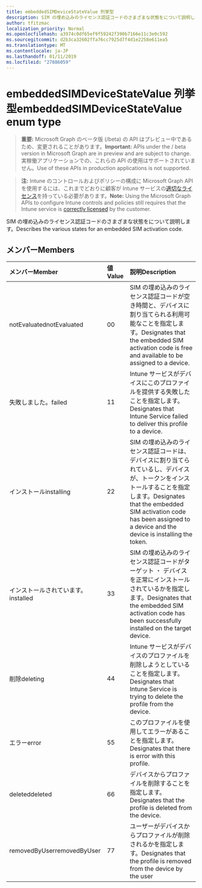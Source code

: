 ```yaml
---
title: embeddedSIMDeviceStateValue 列挙型
description: SIM の埋め込みのライセンス認証コードのさまざまな状態をについて説明します。
author: tfitzmac
localization_priority: Normal
ms.openlocfilehash: a3974c0df65ef9f59242f390b7166e11c3e0c592
ms.sourcegitcommit: d2b3ca32602ffa76cc7925d7f4d1e2258e611ea5
ms.translationtype: MT
ms.contentlocale: ja-JP
ms.lasthandoff: 01/11/2019
ms.locfileid: "27886059"
---
```

# <a name="embeddedsimdevicestatevalue-enum-type"></a><span data-ttu-id="ec072-103">embeddedSIMDeviceStateValue 列挙型</span><span class="sxs-lookup"><span data-stu-id="ec072-103">embeddedSIMDeviceStateValue enum type</span></span>

> <span data-ttu-id="ec072-104">**重要:** Microsoft Graph のベータ版 (/beta) の API はプレビュー中であるため、変更されることがあります。</span><span class="sxs-lookup"><span data-stu-id="ec072-104">**Important:** APIs under the / beta version in Microsoft Graph are in preview and are subject to change.</span></span> <span data-ttu-id="ec072-105">実稼働アプリケーションでの、これらの API の使用はサポートされていません。</span><span class="sxs-lookup"><span data-stu-id="ec072-105">Use of these APIs in production applications is not supported.</span></span>

> <span data-ttu-id="ec072-106">**注:** Intune のコントロールおよびポリシーの構成に Microsoft Graph API を使用するには、これまでどおりに顧客が Intune サービスの[適切なライセンス](https://go.microsoft.com/fwlink/?linkid=839381)を持っている必要があります。</span><span class="sxs-lookup"><span data-stu-id="ec072-106">**Note:** Using the Microsoft Graph APIs to configure Intune controls and policies still requires that the Intune service is [correctly licensed](https://go.microsoft.com/fwlink/?linkid=839381) by the customer.</span></span>

<span data-ttu-id="ec072-107">SIM の埋め込みのライセンス認証コードのさまざまな状態をについて説明します。</span><span class="sxs-lookup"><span data-stu-id="ec072-107">Describes the various states for an embedded SIM activation code.</span></span>
## <a name="members"></a><span data-ttu-id="ec072-108">メンバー</span><span class="sxs-lookup"><span data-stu-id="ec072-108">Members</span></span>
|<span data-ttu-id="ec072-109">メンバー</span><span class="sxs-lookup"><span data-stu-id="ec072-109">Member</span></span>|<span data-ttu-id="ec072-110">値</span><span class="sxs-lookup"><span data-stu-id="ec072-110">Value</span></span>|<span data-ttu-id="ec072-111">説明</span><span class="sxs-lookup"><span data-stu-id="ec072-111">Description</span></span>|
|:---|:---|:---|
|<span data-ttu-id="ec072-112">notEvaluated</span><span class="sxs-lookup"><span data-stu-id="ec072-112">notEvaluated</span></span>|<span data-ttu-id="ec072-113">0</span><span class="sxs-lookup"><span data-stu-id="ec072-113">0</span></span>|<span data-ttu-id="ec072-114">SIM の埋め込みのライセンス認証コードが空き時間と、デバイスに割り当てられる利用可能なことを指定します。</span><span class="sxs-lookup"><span data-stu-id="ec072-114">Designates that the embedded SIM activation code is free and available to be assigned to a device.</span></span>|
|<span data-ttu-id="ec072-115">失敗しました。</span><span class="sxs-lookup"><span data-stu-id="ec072-115">failed</span></span>|<span data-ttu-id="ec072-116">1</span><span class="sxs-lookup"><span data-stu-id="ec072-116">1</span></span>|<span data-ttu-id="ec072-117">Intune サービスがデバイスにこのプロファイルを提供する失敗したことを指定します。</span><span class="sxs-lookup"><span data-stu-id="ec072-117">Designates that Intune Service failed to deliver this profile to a device.</span></span>|
|<span data-ttu-id="ec072-118">インストール</span><span class="sxs-lookup"><span data-stu-id="ec072-118">installing</span></span>|<span data-ttu-id="ec072-119">2</span><span class="sxs-lookup"><span data-stu-id="ec072-119">2</span></span>|<span data-ttu-id="ec072-120">SIM の埋め込みのライセンス認証コードは、デバイスに割り当てられているし、デバイスが、トークンをインストールすることを指定します。</span><span class="sxs-lookup"><span data-stu-id="ec072-120">Designates that the embedded SIM activation code has been assigned to a device and the device is installing the token.</span></span>|
|<span data-ttu-id="ec072-121">インストールされています。</span><span class="sxs-lookup"><span data-stu-id="ec072-121">installed</span></span>|<span data-ttu-id="ec072-122">3</span><span class="sxs-lookup"><span data-stu-id="ec072-122">3</span></span>|<span data-ttu-id="ec072-123">SIM の埋め込みのライセンス認証コードがターゲット ・ デバイスを正常にインストールされているかを指定します。</span><span class="sxs-lookup"><span data-stu-id="ec072-123">Designates that the embedded SIM activation code has been successfully installed on the target device.</span></span>|
|<span data-ttu-id="ec072-124">削除</span><span class="sxs-lookup"><span data-stu-id="ec072-124">deleting</span></span>|<span data-ttu-id="ec072-125">4</span><span class="sxs-lookup"><span data-stu-id="ec072-125">4</span></span>|<span data-ttu-id="ec072-126">Intune サービスがデバイスのプロファイルを削除しようとしていることを指定します。</span><span class="sxs-lookup"><span data-stu-id="ec072-126">Designates that Intune Service is trying to delete the profile from the device.</span></span>|
|<span data-ttu-id="ec072-127">エラー</span><span class="sxs-lookup"><span data-stu-id="ec072-127">error</span></span>|<span data-ttu-id="ec072-128">5</span><span class="sxs-lookup"><span data-stu-id="ec072-128">5</span></span>|<span data-ttu-id="ec072-129">このプロファイルを使用してエラーがあることを指定します。</span><span class="sxs-lookup"><span data-stu-id="ec072-129">Designates that there is error with this profile.</span></span>|
|<span data-ttu-id="ec072-130">deleted</span><span class="sxs-lookup"><span data-stu-id="ec072-130">deleted</span></span>|<span data-ttu-id="ec072-131">6</span><span class="sxs-lookup"><span data-stu-id="ec072-131">6</span></span>|<span data-ttu-id="ec072-132">デバイスからプロファイルを削除することを指定します。</span><span class="sxs-lookup"><span data-stu-id="ec072-132">Designates that the profile is deleted from the device.</span></span>|
|<span data-ttu-id="ec072-133">removedByUser</span><span class="sxs-lookup"><span data-stu-id="ec072-133">removedByUser</span></span>|<span data-ttu-id="ec072-134">7</span><span class="sxs-lookup"><span data-stu-id="ec072-134">7</span></span>|<span data-ttu-id="ec072-135">ユーザーがデバイスからプロファイルが削除されるかを指定します。</span><span class="sxs-lookup"><span data-stu-id="ec072-135">Designates that the profile is removed from the device by the user</span></span>|





